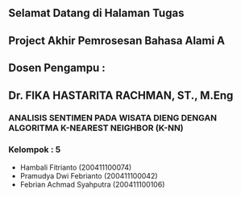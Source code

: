 <!--# Welcome to your Jupyter Book-->

<!--This is a small sample book to give you a feel for how book content is-->
<!--structured.-->
<!--It shows off a few of the major file types, as well as some sample content.-->
<!--It does not go in-depth into any particular topic - check out [the Jupyter Book documentation](https://jupyterbook.org) for more information.-->

<!--Check out the content pages bundled with this sample book to see more.-->

<!--```{tableofcontents}-->
<!--```-->

## Selamat Datang di Halaman Tugas
## Project Akhir Pemrosesan Bahasa Alami A

## Dosen Pengampu :
## Dr. FIKA HASTARITA RACHMAN, ST., M.Eng

### ANALISIS SENTIMEN PADA WISATA DIENG DENGAN ALGORITMA K-NEAREST NEIGHBOR (K-NN)

### Kelompok : 5

- Hambali Fitrianto (200411100074)
- Pramudya Dwi Febrianto (200411100042)
- Febrian Achmad Syahputra (200411100106)